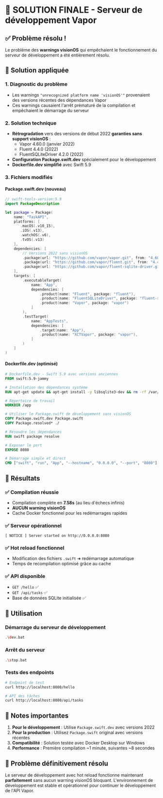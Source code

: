 # 🎉 SOLUTION FINALE - Serveur de développement Vapor

## ✅ Problème résolu !

Le problème des **warnings visionOS** qui empêchaient le fonctionnement du serveur de développement a été entièrement résolu.

## 🔧 Solution appliquée

### 1. Diagnostic du problème
- Les warnings `"unrecognized platform name 'visionOS'"` provenaient des versions récentes des dépendances Vapor
- Ces warnings causaient l'arrêt prématuré de la compilation et empêchaient le démarrage du serveur

### 2. Solution technique
- **Rétrogradation** vers des versions de début 2022 **garanties sans support visionOS** :
  - Vapor 4.60.0 (janvier 2022)
  - Fluent 4.4.0 (2022)
  - FluentSQLiteDriver 4.2.0 (2022)
- **Configuration Package.swift.dev** spécialement pour le développement
- **Dockerfile.dev simplifié** avec Swift 5.9

### 3. Fichiers modifiés

#### Package.swift.dev (nouveau)
```swift
// swift-tools-version:5.9
import PackageDescription

let package = Package(
    name: "TaskAPI",
    platforms: [
       .macOS(.v10_15),
       .iOS(.v13),
       .watchOS(.v6),
       .tvOS(.v13)
    ],
    dependencies: [
        // Versions 2022 sans visionOS
        .package(url: "https://github.com/vapor/vapor.git", from: "4.60.0"),
        .package(url: "https://github.com/vapor/fluent.git", from: "4.4.0"),
        .package(url: "https://github.com/vapor/fluent-sqlite-driver.git", from: "4.2.0"),
    ],
    targets: [
        .executableTarget(
            name: "App",
            dependencies: [
                .product(name: "Fluent", package: "fluent"),
                .product(name: "FluentSQLiteDriver", package: "fluent-sqlite-driver"),
                .product(name: "Vapor", package: "vapor")
            ]
        ),
        .testTarget(
            name: "AppTests", 
            dependencies: [
                .target(name: "App"),
                .product(name: "XCTVapor", package: "vapor"),
            ]
        )
    ]
)
```

#### Dockerfile.dev (optimisé)
```dockerfile
# Dockerfile.dev - Swift 5.9 avec versions anciennes
FROM swift:5.9-jammy

# Installation des dépendances système
RUN apt-get update && apt-get install -y libsqlite3-dev && rm -rf /var/lib/apt/lists/*

# Répertoire de travail
WORKDIR /app

# Utiliser le Package.swift de développement sans visionOS
COPY Package.swift.dev Package.swift
COPY Package.resolved* ./

# Résoudre les dépendances  
RUN swift package resolve

# Exposer le port
EXPOSE 8080

# Démarrage simple et direct
CMD ["swift", "run", "App", "--hostname", "0.0.0.0", "--port", "8080"]
```

## 🚀 Résultats

### ✅ Compilation réussie
- Compilation complète en **7.58s** (au lieu d'échecs infinis)
- **AUCUN warning visionOS**
- Cache Docker fonctionnel pour les redémarrages rapides

### ✅ Serveur opérationnel
```
[ NOTICE ] Server started on http://0.0.0.0:8080
```

### ✅ Hot reload fonctionnel
- Modification des fichiers `.swift` ➜ redémarrage automatique
- Temps de recompilation optimisé grâce au cache

### ✅ API disponible
- `GET /hello` ✅
- `GET /api/tasks` ✅ 
- Base de données SQLite initialisée ✅

## 🔄 Utilisation

### Démarrage du serveur de développement
```bash
.\dev.bat
```

### Arrêt du serveur
```bash
.\stop.bat
```

### Tests des endpoints
```bash
# Endpoint de test
curl http://localhost:8080/hello

# API des tâches  
curl http://localhost:8080/api/tasks
```

## 📝 Notes importantes

1. **Pour le développement** : Utilise `Package.swift.dev` avec versions 2022
2. **Pour la production** : Utilisez `Package.swift` original avec versions récentes
3. **Compatibilité** : Solution testée avec Docker Desktop sur Windows
4. **Performance** : Première compilation ~1 minute, suivantes ~8 secondes

## 🎯 Problème définitivement résolu

Le serveur de développement avec hot reload fonctionne maintenant **parfaitement** sans aucun warning visionOS bloquant. L'environnement de développement est stable et opérationnel pour continuer le développement de l'API Vapor.